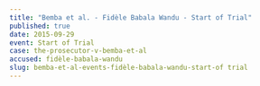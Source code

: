 ```yaml
---
title: "Bemba et al. - Fidèle Babala Wandu - Start of Trial"
published: true
date: 2015-09-29
event: Start of Trial
case: the-prosecutor-v-bemba-et-al
accused: fidèle-babala-wandu
slug: bemba-et-al-events-fidèle-babala-wandu-start-of trial
---
```


